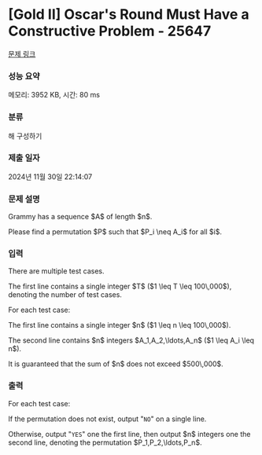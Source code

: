 # [Gold II] Oscar's Round Must Have a Constructive Problem - 25647 

[문제 링크](https://www.acmicpc.net/problem/25647) 

### 성능 요약

메모리: 3952 KB, 시간: 80 ms

### 분류

해 구성하기

### 제출 일자

2024년 11월 30일 22:14:07

### 문제 설명

<p>Grammy has a sequence $A$ of length $n$.</p>

<p>Please find a permutation $P$ such that $P_i \neq A_i$ for all $i$.</p>

### 입력 

 <p>There are multiple test cases.</p>

<p>The first line contains a single integer $T$ ($1 \leq T \leq 100\,000$), denoting the number of test cases.</p>

<p>For each test case:</p>

<p>The first line contains a single integer $n$ ($1 \leq n \leq 100\,000$).</p>

<p>The second line contains $n$ integers $A_1,A_2,\ldots,A_n$ ($1 \leq A_i \leq n$).</p>

<p>It is guaranteed that the sum of $n$ does not exceed $500\,000$.</p>

### 출력 

 <p>For each test case:</p>

<p>If the permutation does not exist, output "<code>NO</code>" on a single line.</p>

<p>Otherwise, output "<code>YES</code>" one the first line, then output $n$ integers one the second line, denoting the permutation $P_1,P_2,\ldots,P_n$.</p>

